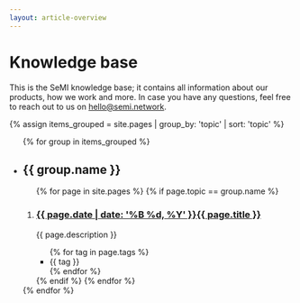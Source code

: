 ```yaml
---
layout: article-overview
---
```


<!-- THIS PAGE CONTAINS THE COMPLETE INDEX -->

# Knowledge base

This is the SeMI knowledge base; it contains all information about our products, how we work and more. In case you have any questions, feel free to reach out to us on [hello@semi.network](mailto:hello@semi.network).

{% assign items_grouped = site.pages | group_by: 'topic' | sort: 'topic' %}
<ul class="article-overview">
    {% for group in items_grouped %}
        <li>
            <h2>{{ group.name }}</h2>
            <ol>
	            {% for page in site.pages %}
	                {% if page.topic == group.name %}
	                    <li>
                            <h3><a href="{{ page.url }}">{{ page.date | date: '%B %d, %Y' }}{{ page.title }}</a></h3>
	                        <p>
	                            {{ page.description }}
	                        </p>
	                        <ul class="tags">
                                {% for tag in page.tags %}
	                                <li>{{ tag }}</li>
                                {% endfor %}
	                        </ul>
	                    </li>
	                {% endif %}
	            {% endfor %}
	        </ol>
        </li>
    {% endfor %}
</ul>
